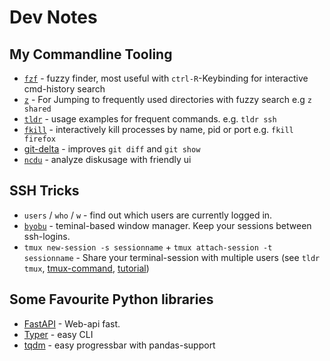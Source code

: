 # Dev Notes

## My Commandline Tooling

- [`fzf`](https://github.com/junegunn/fzf) - fuzzy finder, most useful with `ctrl-R`-Keybinding for interactive cmd-history search
- [`z`](https://github.com/rupa/z/) - For Jumping to frequently used directories with fuzzy search e.g `z shared`
- [`tldr`](https://tldr.sh/) - usage examples for frequent commands. e.g. `tldr ssh`
- [`fkill`](https://github.com/sindresorhus/fkill-cli) - interactively kill processes by name, pid or port e.g. `fkill firefox`
- [git-delta](https://crates.io/crates/git-delta) - improves `git diff` and `git show`
- [`ncdu`](https://dev.yorhel.nl/ncdu) - analyze diskusage with friendly ui

## SSH Tricks

- `users` / `who` / `w` - find out which users are currently logged in.
- [`byobu`](https://www.byobu.org/) - teminal-based window manager. Keep your sessions between ssh-logins.
- `tmux new-session -s sessionname` + `tmux attach-session -t sessionname` - Share your terminal-session with multiple users (see `tldr tmux`, [tmux-command](https://github.com/tmux/tmux), [tutorial](https://www.howtoforge.com/sharing-terminal-sessions-with-tmux-and-screen))

## Some Favourite Python libraries

- [FastAPI](https://fastapi.tiangolo.com/) - Web-api fast.
- [Typer](https://typer.tiangolo.com/) - easy CLI
- [tqdm](https://github.com/tqdm/tqdm) - easy progressbar with pandas-support

